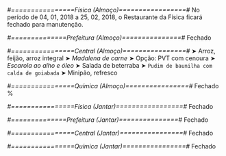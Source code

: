 
*#================Física (Almoço)=================#*
No período de 04, 01, 2018 a 25, 02, 2018, o Restaurante da Física ficará fechado para manutenção.

*#==============Prefeitura (Almoço)===============#*
Fechado

*#================Central (Almoço)================#*
➤ Arroz, feijão, arroz integral
➤ *Madalena de carne*
➤ Opção: PVT com cenoura
➤ *Escarola ao alho e óleo*
➤ Salada de beterraba
➤ `Pudim de baunilha com calda de goiabada`
➤ Minipão, refresco

*#================Química (Almoço)================#*
Fechado
%

*#================Física (Jantar)=================#*
Fechado

*#==============Prefeitura (Jantar)===============#*
Fechado

*#================Central (Jantar)================#*
Fechado

*#================Química (Jantar)================#*
Fechado

